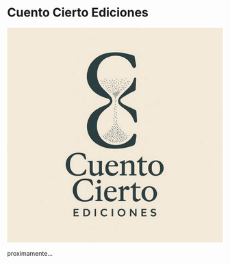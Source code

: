 # Cuento Cierto Ediciones

![Cuento Cierto Ediciones](cce.png "Cuento Cierto Ediciones")

proximamente...
